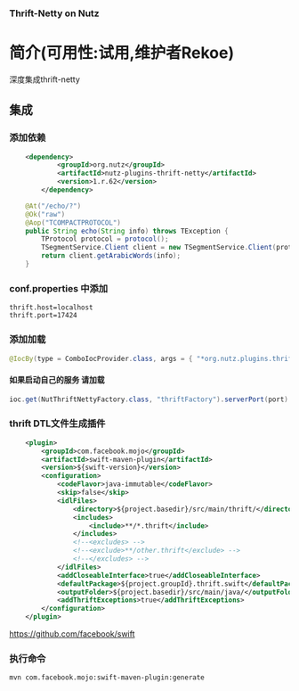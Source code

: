 ### Thrift-Netty on Nutz 

简介(可用性:试用,维护者Rekoe)
==================================

深度集成thrift-netty
## 集成

### 添加依赖
 
``` xml
	<dependency>
            <groupId>org.nutz</groupId>
            <artifactId>nutz-plugins-thrift-netty</artifactId>
            <version>1.r.62</version>
        </dependency>
```

```java
	@At("/echo/?")
	@Ok("raw")
	@Aop("TCOMPACTPROTOCOL")
	public String echo(String info) throws TException {
		TProtocol protocol = protocol();
		TSegmentService.Client client = new TSegmentService.Client(protocol);
		return client.getArabicWords(info);
	}
```

### conf.properties 中添加

```
thrift.host=localhost
thrift.port=17424
```

### 添加加载 

```java
@IocBy(type = ComboIocProvider.class, args = { "*org.nutz.plugins.thrift.ThriftIocLoader" })
```

#### 如果启动自己的服务 请加载

```java
ioc.get(NutThriftNettyFactory.class, "thriftFactory").serverPort(port).tProtocolFactory(new TCompactProtocol.Factory()).load("pkg.service.impl");
```

### thrift DTL文件生成插件 

```xml
	<plugin>
		<groupId>com.facebook.mojo</groupId>
		<artifactId>swift-maven-plugin</artifactId>
		<version>${swift-version}</version>
		<configuration>
			<codeFlavor>java-immutable</codeFlavor>
			<skip>false</skip>
			<idlFiles>
				<directory>${project.basedir}/src/main/thrift/</directory>
				<includes>
					<include>**/*.thrift</include>
				</includes>
				<!--<excludes> -->
				<!--<exclude>**/other.thrift</exclude> -->
				<!--</excludes> -->
			</idlFiles>
			<addCloseableInterface>true</addCloseableInterface>
			<defaultPackage>${project.groupId}.thrift.swift</defaultPackage>
			<outputFolder>${project.basedir}/src/main/java/</outputFolder>
			<addThriftExceptions>true</addThriftExceptions>
		</configuration>
	</plugin>
```

https://github.com/facebook/swift

### 执行命令

```
mvn com.facebook.mojo:swift-maven-plugin:generate
```